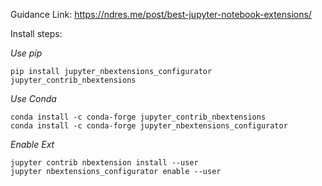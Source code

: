 Guidance Link: https://ndres.me/post/best-jupyter-notebook-extensions/

Install steps:

*Use pip*
```shell
pip install jupyter_nbextensions_configurator jupyter_contrib_nbextensions
```

*Use Conda*
```shell
conda install -c conda-forge jupyter_contrib_nbextensions
conda install -c conda-forge jupyter_nbextensions_configurator
```

*Enable Ext*
```shell
jupyter contrib nbextension install --user
jupyter nbextensions_configurator enable --user
```

